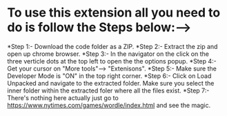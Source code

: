 # To use this extension all you need to do is follow the Steps below:-->

*Step 1:- Download the code folder as a ZIP.
*Step 2:- Extract the zip and open up chrome browser.
*Step 3:- In the navigator on the click on the three verticle dots at the top left to open the the options popup.
*Step 4:- Get your cursor on "More tools"--> "Extenisons".
*Step 5:- Make sure the Developer Mode is "ON" in the top right corner.
*Step 6:- Click on Load Unpacked and navigate to the extracted folder. Make sure you select the inner folder within the extracted foler where all the files exist.
*Step 7:- There's nothing here actually just go to https://www.nytimes.com/games/wordle/index.html and see the magic.
